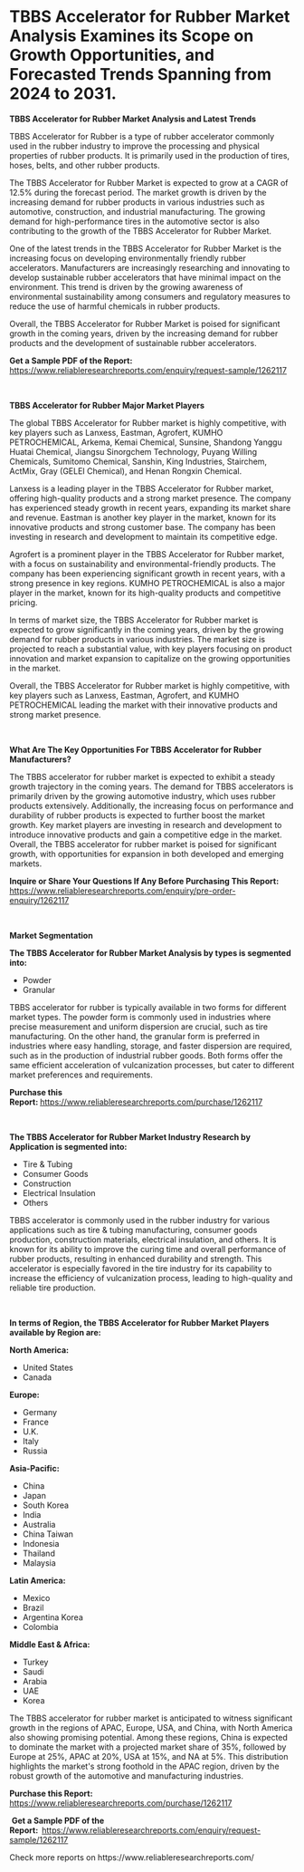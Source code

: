 <p><h1>TBBS Accelerator for Rubber Market Analysis Examines its Scope on Growth Opportunities, and Forecasted Trends Spanning from 2024 to 2031.</h1></p><p><strong>TBBS Accelerator for Rubber Market Analysis and Latest Trends</strong></p>
<p><p>TBBS Accelerator for Rubber is a type of rubber accelerator commonly used in the rubber industry to improve the processing and physical properties of rubber products. It is primarily used in the production of tires, hoses, belts, and other rubber products.</p><p>The TBBS Accelerator for Rubber Market is expected to grow at a CAGR of 12.5% during the forecast period. The market growth is driven by the increasing demand for rubber products in various industries such as automotive, construction, and industrial manufacturing. The growing demand for high-performance tires in the automotive sector is also contributing to the growth of the TBBS Accelerator for Rubber Market.</p><p>One of the latest trends in the TBBS Accelerator for Rubber Market is the increasing focus on developing environmentally friendly rubber accelerators. Manufacturers are increasingly researching and innovating to develop sustainable rubber accelerators that have minimal impact on the environment. This trend is driven by the growing awareness of environmental sustainability among consumers and regulatory measures to reduce the use of harmful chemicals in rubber products.</p><p>Overall, the TBBS Accelerator for Rubber Market is poised for significant growth in the coming years, driven by the increasing demand for rubber products and the development of sustainable rubber accelerators.</p></p>
<p><strong>Get a Sample PDF of the Report:&nbsp;</strong> <a href="https://www.reliableresearchreports.com/enquiry/request-sample/1262117">https://www.reliableresearchreports.com/enquiry/request-sample/1262117</a></p>
<p>&nbsp;</p>
<p><strong>TBBS Accelerator for Rubber Major Market Players</strong></p>
<p><p>The global TBBS Accelerator for Rubber market is highly competitive, with key players such as Lanxess, Eastman, Agrofert, KUMHO PETROCHEMICAL, Arkema, Kemai Chemical, Sunsine, Shandong Yanggu Huatai Chemical, Jiangsu Sinorgchem Technology, Puyang Willing Chemicals, Sumitomo Chemical, Sanshin, King Industries, Stairchem, ActMix, Gray (GELEI Chemical), and Henan Rongxin Chemical.</p><p>Lanxess is a leading player in the TBBS Accelerator for Rubber market, offering high-quality products and a strong market presence. The company has experienced steady growth in recent years, expanding its market share and revenue. Eastman is another key player in the market, known for its innovative products and strong customer base. The company has been investing in research and development to maintain its competitive edge.</p><p>Agrofert is a prominent player in the TBBS Accelerator for Rubber market, with a focus on sustainability and environmental-friendly products. The company has been experiencing significant growth in recent years, with a strong presence in key regions. KUMHO PETROCHEMICAL is also a major player in the market, known for its high-quality products and competitive pricing.</p><p>In terms of market size, the TBBS Accelerator for Rubber market is expected to grow significantly in the coming years, driven by the growing demand for rubber products in various industries. The market size is projected to reach a substantial value, with key players focusing on product innovation and market expansion to capitalize on the growing opportunities in the market.</p><p>Overall, the TBBS Accelerator for Rubber market is highly competitive, with key players such as Lanxess, Eastman, Agrofert, and KUMHO PETROCHEMICAL leading the market with their innovative products and strong market presence.</p></p>
<p>&nbsp;</p>
<p><strong>What Are The Key Opportunities For TBBS Accelerator for Rubber Manufacturers?</strong></p>
<p><p>The TBBS accelerator for rubber market is expected to exhibit a steady growth trajectory in the coming years. The demand for TBBS accelerators is primarily driven by the growing automotive industry, which uses rubber products extensively. Additionally, the increasing focus on performance and durability of rubber products is expected to further boost the market growth. Key market players are investing in research and development to introduce innovative products and gain a competitive edge in the market. Overall, the TBBS accelerator for rubber market is poised for significant growth, with opportunities for expansion in both developed and emerging markets.</p></p>
<p><strong>Inquire or Share Your Questions If Any Before Purchasing This Report:</strong> <a href="https://www.reliableresearchreports.com/enquiry/pre-order-enquiry/1262117">https://www.reliableresearchreports.com/enquiry/pre-order-enquiry/1262117</a></p>
<p>&nbsp;</p>
<p><strong>Market Segmentation</strong></p>
<p><strong>The TBBS Accelerator for Rubber Market Analysis by types is segmented into:</strong></p>
<p><ul><li>Powder</li><li>Granular</li></ul></p>
<p><p>TBBS accelerator for rubber is typically available in two forms for different market types. The powder form is commonly used in industries where precise measurement and uniform dispersion are crucial, such as tire manufacturing. On the other hand, the granular form is preferred in industries where easy handling, storage, and faster dispersion are required, such as in the production of industrial rubber goods. Both forms offer the same efficient acceleration of vulcanization processes, but cater to different market preferences and requirements.</p></p>
<p><strong>Purchase this Report:&nbsp;</strong><a href="https://www.reliableresearchreports.com/purchase/1262117">https://www.reliableresearchreports.com/purchase/1262117</a></p>
<p>&nbsp;</p>
<p><strong>The TBBS Accelerator for Rubber Market Industry Research by Application is segmented into:</strong></p>
<p><ul><li>Tire & Tubing</li><li>Consumer Goods</li><li>Construction</li><li>Electrical Insulation</li><li>Others</li></ul></p>
<p><p>TBBS accelerator is commonly used in the rubber industry for various applications such as tire & tubing manufacturing, consumer goods production, construction materials, electrical insulation, and others. It is known for its ability to improve the curing time and overall performance of rubber products, resulting in enhanced durability and strength. This accelerator is especially favored in the tire industry for its capability to increase the efficiency of vulcanization process, leading to high-quality and reliable tire production.</p></p>
<p>&nbsp;</p>
<p><strong>In terms of Region, the TBBS Accelerator for Rubber Market Players available by Region are:</strong></p>
<p>
    <p> <strong> North America: </strong>
        <ul>
            <li>United States</li>
            <li>Canada</li>
        </ul>
        </p> 
    <p> <strong> Europe: </strong>
        <ul>
            <li>Germany</li>
            <li>France</li>
            <li>U.K.</li>
            <li>Italy</li>
            <li>Russia</li>
        </ul>
        </p> 
    <p> <strong> Asia-Pacific: </strong>
        <ul>
            <li>China</li>
            <li>Japan</li>
            <li>South Korea</li>
            <li>India</li>
            <li>Australia</li>
            <li>China Taiwan</li>
            <li>Indonesia</li>
            <li>Thailand</li>
            <li>Malaysia</li>
        </ul>
        </p> 
    <p> <strong> Latin America: </strong>
        <ul>
            <li>Mexico</li>
            <li>Brazil</li>
            <li>Argentina Korea</li>
            <li>Colombia</li>
        </ul>
        </p> 
    <p> <strong> Middle East & Africa: </strong>
        <ul>
            <li>Turkey</li>
            <li>Saudi</li>
            <li>Arabia</li>
            <li>UAE</li>
            <li>Korea</li>
        </ul>
    </p>
    </p>
<p><p>The TBBS accelerator for rubber market is anticipated to witness significant growth in the regions of APAC, Europe, USA, and China, with North America also showing promising potential. Among these regions, China is expected to dominate the market with a projected market share of 35%, followed by Europe at 25%, APAC at 20%, USA at 15%, and NA at 5%. This distribution highlights the market's strong foothold in the APAC region, driven by the robust growth of the automotive and manufacturing industries.</p></p>
<p><strong>Purchase this Report: </strong><a href="https://www.reliableresearchreports.com/purchase/1262117">https://www.reliableresearchreports.com/purchase/1262117</a></p>
<p>&nbsp;<strong>Get a Sample PDF of the Report:&nbsp;&nbsp;</strong><a href="https://www.reliableresearchreports.com/enquiry/request-sample/1262117">https://www.reliableresearchreports.com/enquiry/request-sample/1262117</a></p>
<p><strong></strong></p>
<p>Check more reports on https://www.reliableresearchreports.com/</p>